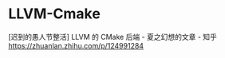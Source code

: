 # LLVM-Cmake



\[迟到的愚人节整活\] LLVM 的 CMake 后端 - 夏之幻想的文章 - 知乎 https://zhuanlan.zhihu.com/p/124991284










